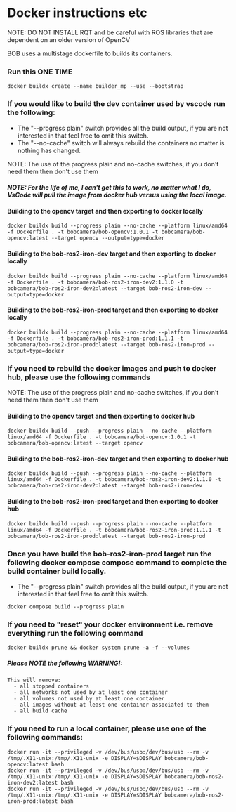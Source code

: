 # Docker instructions etc

NOTE: DO NOT INSTALL RQT and be careful with ROS libraries that are dependent on an older version of OpenCV

BOB uses a multistage dockerfile to builds its containers.

### Run this ONE TIME
```
docker buildx create --name builder_mp --use --bootstrap
```

### If you would like to build the dev container used by vscode run the following:
- The "--progress plain" switch provides all the build output, if you are not interested in that feel free to omit this switch.
- The "--no-cache" switch will always rebuild the containers no matter is nothing has changed.

NOTE: The use of the progress plain and no-cache switches, if you don't need them then don't use them

#### *NOTE: For the life of me, I can't get this to work, no matter what I do, VsCode will pull the image from docker hub versus using the local image.*

#### Building to the **opencv** target and then exporting to docker locally
```
docker buildx build --progress plain --no-cache --platform linux/amd64 -f Dockerfile . -t bobcamera/bob-opencv:1.0.1 -t bobcamera/bob-opencv:latest --target opencv --output=type=docker
```

#### Building to the **bob-ros2-iron-dev** target and then exporting to docker locally
```
docker buildx build --progress plain --no-cache --platform linux/amd64 -f Dockerfile . -t bobcamera/bob-ros2-iron-dev2:1.1.0 -t bobcamera/bob-ros2-iron-dev2:latest --target bob-ros2-iron-dev --output=type=docker
```

#### Building to the **bob-ros2-iron-prod** target and then exporting to docker locally
```
docker buildx build --progress plain --no-cache --platform linux/amd64 -f Dockerfile . -t bobcamera/bob-ros2-iron-prod:1.1.1 -t bobcamera/bob-ros2-iron-prod:latest --target bob-ros2-iron-prod --output=type=docker
```

### If you need to rebuild the docker images and push to docker hub, please use the following commands

NOTE: The use of the progress plain and no-cache switches, if you don't need them then don't use them

#### Building to the **opencv** target and then exporting to docker hub
```
docker buildx build --push --progress plain --no-cache --platform linux/amd64 -f Dockerfile . -t bobcamera/bob-opencv:1.0.1 -t bobcamera/bob-opencv:latest --target opencv
```

#### Building to the **bob-ros2-iron-dev** target and then exporting to docker hub
```
docker buildx build --push --progress plain --no-cache --platform linux/amd64 -f Dockerfile . -t bobcamera/bob-ros2-iron-dev2:1.1.0 -t bobcamera/bob-ros2-iron-dev2:latest --target bob-ros2-iron-dev
```

#### Building to the **bob-ros2-iron-prod** target and then exporting to docker hub
```
docker buildx build --push --progress plain --no-cache --platform linux/amd64 -f Dockerfile . -t bobcamera/bob-ros2-iron-prod:1.1.1 -t bobcamera/bob-ros2-iron-prod:latest --target bob-ros2-iron-prod
```

<!-- START: this will not currently work 
### If you would like to rebuild the docker images used for docker compose, run the following:
- The "--no-cache" switch will always rebuild the containers no matter is nothing has changed.
```
docker build --no-cache -f Dockerfile --target bob-ros2-dev --progress plain .
```
END: this will not currently work -->

### Once you have build the **bob-ros2-iron-prod** target run the following docker compose compose command to complete the build container build locally.
- The "--progress plain" switch provides all the build output, if you are not interested in that feel free to omit this switch.
```
docker compose build --progress plain
```

### If you need to "reset" your docker environment i.e. remove everything run the following command
```
docker buildx prune && docker system prune -a -f --volumes 
```
##### Please NOTE the following WARNING!:
```
This will remove:
  - all stopped containers
  - all networks not used by at least one container
  - all volumes not used by at least one container
  - all images without at least one container associated to them
  - all build cache
```
### If you need to run a local container, please use one of the following commands:

```
docker run -it --privileged -v /dev/bus/usb:/dev/bus/usb --rm -v /tmp/.X11-unix:/tmp/.X11-unix -e DISPLAY=$DISPLAY bobcamera/bob-opencv:latest bash
docker run -it --privileged -v /dev/bus/usb:/dev/bus/usb --rm -v /tmp/.X11-unix:/tmp/.X11-unix -e DISPLAY=$DISPLAY bobcamera/bob-ros2-iron-dev2:latest bash
docker run -it --privileged -v /dev/bus/usb:/dev/bus/usb --rm -v /tmp/.X11-unix:/tmp/.X11-unix -e DISPLAY=$DISPLAY bobcamera/bob-ros2-iron-prod:latest bash
```
